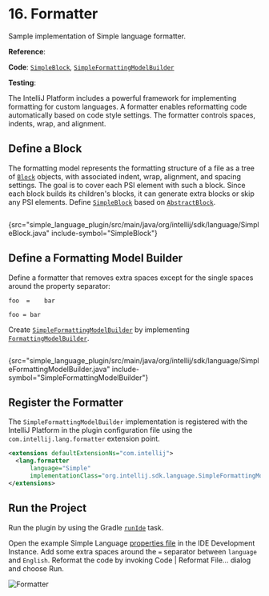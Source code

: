 <!-- Copyright 2000-2024 JetBrains s.r.o. and contributors. Use of this source code is governed by the Apache 2.0 license. -->

# 16. Formatter

<link-summary>Sample implementation of Simple language formatter.</link-summary>

<tldr>

**Reference**: [](code_formatting.md)

**Code**: [`SimpleBlock`](%gh-sdk-samples-master%/simple_language_plugin/src/main/java/org/intellij/sdk/language/SimpleBlock.java),
[`SimpleFormattingModelBuilder`](%gh-sdk-samples-master%/simple_language_plugin/src/main/java/org/intellij/sdk/language/SimpleFormattingModelBuilder.java)

**Testing**: [](formatter_test.md)

</tldr>

<include from="language_and_filetype.md" element-id="custom_language_tutorial_header"></include>

The IntelliJ Platform includes a powerful framework for implementing formatting for custom languages.
A formatter enables reformatting code automatically based on code style settings.
The formatter controls spaces, indents, wrap, and alignment.

## Define a Block

The formatting model represents the formatting structure of a file as a tree of [`Block`](%gh-ic%/platform/code-style-api/src/com/intellij/formatting/Block.java) objects, with associated indent, wrap, alignment, and spacing settings.
The goal is to cover each PSI element with such a block.
Since each block builds its children's blocks, it can generate extra blocks or skip any PSI elements.
Define [`SimpleBlock`](%gh-sdk-samples-master%/simple_language_plugin/src/main/java/org/intellij/sdk/language/SimpleBlock.java) based on [`AbstractBlock`](%gh-ic%/platform/code-style-impl/src/com/intellij/psi/formatter/common/AbstractBlock.java).

```java
```
{src="simple_language_plugin/src/main/java/org/intellij/sdk/language/SimpleBlock.java" include-symbol="SimpleBlock"}

## Define a Formatting Model Builder

Define a formatter that removes extra spaces except for the single spaces around the property separator:

<compare type="top-bottom">

```
foo  =    bar
```

```
foo = bar
```
</compare>

Create [`SimpleFormattingModelBuilder`](%gh-sdk-samples-master%/simple_language_plugin/src/main/java/org/intellij/sdk/language/SimpleFormattingModelBuilder.java) by implementing [`FormattingModelBuilder`](%gh-ic%/platform/code-style-api/src/com/intellij/formatting/FormattingModelBuilder.java).

```java
```
{src="simple_language_plugin/src/main/java/org/intellij/sdk/language/SimpleFormattingModelBuilder.java" include-symbol="SimpleFormattingModelBuilder"}

## Register the Formatter

The `SimpleFormattingModelBuilder` implementation is registered with the IntelliJ Platform in the plugin configuration file using the `com.intellij.lang.formatter` extension point.

```xml
<extensions defaultExtensionNs="com.intellij">
  <lang.formatter
      language="Simple"
      implementationClass="org.intellij.sdk.language.SimpleFormattingModelBuilder"/>
</extensions>
```

## Run the Project

Run the plugin by using the Gradle [`runIde`](creating_plugin_project.md#running-a-plugin-with-the-runide-gradle-task) task.

Open the example Simple Language [properties file](lexer_and_parser_definition.md#run-the-project) in the IDE Development Instance.
Add some extra spaces around the `=` separator between `language` and `English`.
Reformat the code by invoking <ui-path>Code | Reformat File...</ui-path> dialog and choose <control>Run</control>.

![Formatter](formatter.png)
